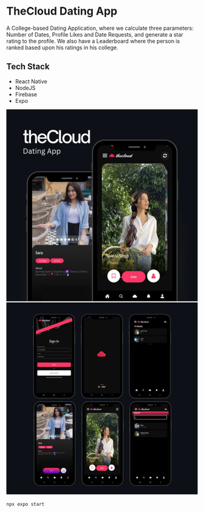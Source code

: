 # TheCloud Dating App

A College-based Dating Application, where we calculate three parameters: Number of Dates, Profile Likes and Date Requests, and generate a star rating to the profile. We also have a Leaderboard where the person is ranked based upon his ratings in his college.

## Tech Stack
- React Native
- NodeJS
- Firebase
- Expo

![Image](UI.png)
![Image](UI2.png)

```sh
npx expo start
